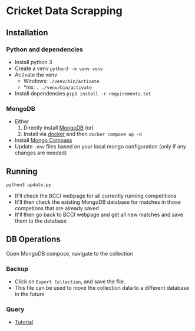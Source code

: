 # Cricket Data Scrapping

## Installation

### Python and dependencies

- Install python 3
- Create a venv `python3 -m venv venv`
- Activate the venv
  - Windows: `./venv/bin/activate`
  - \*nix: `. ./venv/bin/activate`
- Install dependencies `pip3 install -r requirements.txt`

### MongoDB

- Either
  1. Directly install [MongoDB](https://www.mongodb.com/try/download/community) (or)
  2. Install via [docker](https://www.docker.com/products/docker-desktop/) and then `docker compose up -d`
- Install [Mongo Compass](https://www.mongodb.com/products/compass)
- Update `.env` files based on your local mongo configuration (only if any changes are needed)

## Running

`python3 update.py`

- It'll check the BCCI webpage for all currently running competitions
- It'll then check the existing MongoDB database for matches in those competions that are already saved
- It'll then go back to BCCI webpage and get all new matches and save them to the database

## DB Operations

Open MongoDB compose, navigate to the collection

### Backup

- Click on `Export Collection`, and save the file.
- This file can be used to move the collection data to a different database in the future

### Query

- [Tutorial](https://www.mongodb.com/docs/manual/tutorial/query-documents/)
